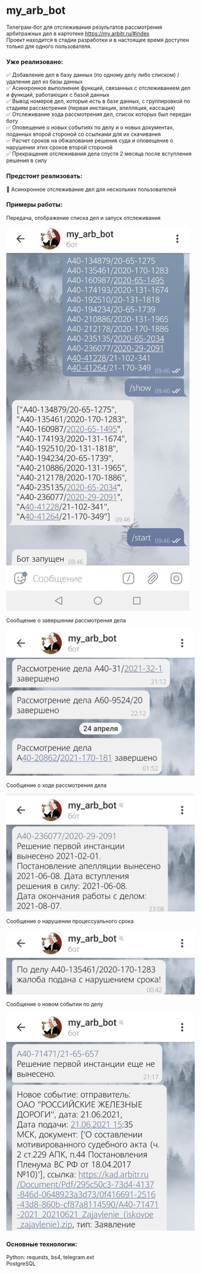 # my_arb_bot
Телеграм-бот для отслеживания результатов рассмотрения арбитражных дел в картотеке https://my.arbitr.ru/#index
<br>Проект находится в стадии разработки и в настоящее время доступен только для одного пользователя.
<br>

### Уже реализовано:

:white_check_mark: Добавление дел в базу данных (по одному делу либо списком)
/удаление дел из базы данных<br>
:white_check_mark: Асинхронное выполнение функций, связанных с отслеживанием дел
 и функций, работающих с базой данных <br>
:white_check_mark: Вывод номеров дел, которые есть в базе данных, 
с группировкой по стадиям рассмотрения (первая инстанция, апелляция, кассация)<br>
:white_check_mark: Отслеживание хода рассмотрения дел, список которых был 
передан боту<br>
:white_check_mark: Оповещение о новых событиях по делу и о новых документах,
 поданных второй стороной со ссылками для их скачивания<br> 
:white_check_mark: Расчет сроков на обжалование решения суда
и оповещение о нарушении этих сроков второй стороной<br>
:white_check_mark: Прекращение отслеживания дела спустя 2 месяца после вступления
решения в силу<br>

### Предстоит реализовать:
:black_square_button: Асинхронное отслеживание дел для нескольких пользователей


### Примеры работы:
Передача, отображение списка дел и запуск отслеживания
<br>

![Alt-текст](imgs/example1.jpg "Передача, отображение списка дел и запуск отслеживания")

Сообщение о завершении рассмотрения дела
<br>

![Alt-текст](imgs/example2.jpg "Сообщение о завершении рассмотрения дела")
<br>

Сообщение о ходе рассмотрения дела
<br>

![Alt-текст](imgs/example3.jpg "Сообщение о ходе рассмотрения дела")
<br>

Сообщение о нарушении процессуального срока
<br>

![Alt-текст](imgs/example4.jpg "Сообщение о нарушении процессуального срока")
<br>

Сообщение о новом событии по делу
<br>

![Alt-текст](imgs/example5.jpg "Сообщение о новом событии по делу")
<br>


### Основные технологии:
Python: requests, bs4, telegram.ext
<br>PostgreSQL
